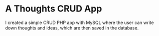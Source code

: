 # A Thoughts CRUD App

I created a simple CRUD PHP app with MySQL where the user can write down thoughts and ideas, which are then saved in the database.